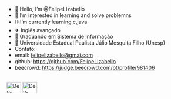 - 👋 Hello, I’m @FelipeLizabello
- 👀 I’m interested in learning and solve problemns
- ⛓ I’m currently learning c,java
- ✈ Inglês avançado
- 📖 Graduando em Sistema de Informação
- 🏫 Universidade Estadual Paulista Júlio Mesquita Filho (Unesp)
- Contato:
- email: felipelizabello@gmai.com
- github: https://github.com/FelipeLizabello
- beecrowd: https://judge.beecrowd.com/pt/profile/981406 

<div style="display: inline_block"><br>
<img align="center" alt="Dev-CSS" height="30" width="40" src="https://cdn.jsdelivr.net/gh/devicons/devicon@latest/icons/java/java-original.svg">
<img align="center" alt="Dev-CSS" height="30" width="40" src="https://cdn.jsdelivr.net/gh/devicons/devicon@latest/icons/c/c-original.svg">

  </div>
